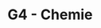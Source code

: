 ---
title: G4 - Chemie
subject: Chemie
jsonfile: g4
layout: subject
summary: "Přehled všech témat pro chemie v G4 popořadě:"
---